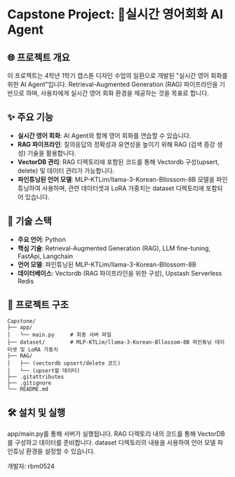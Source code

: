 # Capstone Project: 실시간 영어회화 AI Agent

## 🌐 프로젝트 개요
이 프로젝트는 4학년 1학기 캡스톤 디자인 수업의 일환으로 개발된 "실시간 영어 회화를 위한 AI Agent"입니다. Retrieval-Augmented Generation (RAG) 파이프라인을 기반으로 하며, 사용자에게 실시간 영어 회화 환경을 제공하는 것을 목표로 합니다.

## ✨ 주요 기능
* **실시간 영어 회화**: AI Agent와 함께 영어 회화를 연습할 수 있습니다.
* **RAG 파이프라인**: 질의응답의 정확성과 유연성을 높이기 위해 RAG (검색 증강 생성) 기술을 활용합니다.
* **VectorDB 관리**: RAG 디렉토리에 포함된 코드를 통해 Vectordb 구성(upsert, delete) 및 데이터 관리가 가능합니다.
* **파인튜닝된 언어 모델**: MLP-KTLim/llama-3-Korean-Bllossom-8B 모델을 파인튜닝하여 사용하며, 관련 데이터셋과 LoRA 가중치는 dataset 디렉토리에 포함되어 있습니다.

## 🚀 기술 스택
* **주요 언어**: Python
* **핵심 기술**: Retrieval-Augmented Generation (RAG), LLM fine-tuning, FastApi, Langchain
* **언어 모델**: 파인튜닝된 MLP-KTLim/llama-3-Korean-Bllossom-8B
* **데이터베이스**: Vectordb (RAG 파이프라인을 위한 구성), Upstash Serverless Redis

## 📁 프로젝트 구조
```text
Capstone/
├── app/
│   └── main.py     # 최종 서버 파일
├── dataset/        # MLP-KTLim/llama-3-Korean-Bllossom-8B 파인튜닝 데이터셋 및 LoRA 가중치
├── RAG/
│   ├── (vectordb upsert/delete 코드)
│   └── (upsert할 데이터)
├── .gitattributes
├── .gitignore
└── README.md
```

## 🛠️ 설치 및 실행
app/main.py를 통해 서버가 실행됩니다.
RAG 디렉토리 내의 코드를 통해 VectorDB를 구성하고 데이터를 준비합니다.
dataset 디렉토리의 내용을 사용하여 언어 모델 파인튜닝 환경을 설정할 수 있습니다.

개발자: rbm0524